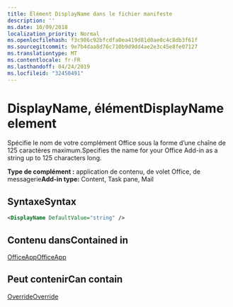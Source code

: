 ```yaml
---
title: Élément DisplayName dans le fichier manifeste
description: ''
ms.date: 10/09/2018
localization_priority: Normal
ms.openlocfilehash: f3c986c92bfcdfa0ea419d81d0ae0c4c8db3f61f
ms.sourcegitcommit: 9e7b4daa8d76c710b9d9dd4ae2e3c45e8fe07127
ms.translationtype: MT
ms.contentlocale: fr-FR
ms.lasthandoff: 04/24/2019
ms.locfileid: "32450491"
---
```

# <a name="displayname-element"></a><span data-ttu-id="08de5-102">DisplayName, élément</span><span class="sxs-lookup"><span data-stu-id="08de5-102">DisplayName element</span></span>

<span data-ttu-id="08de5-103">Spécifie le nom de votre complément Office sous la forme d’une chaîne de 125 caractères maximum.</span><span class="sxs-lookup"><span data-stu-id="08de5-103">Specifies the name for your Office Add-in as a string up to 125 characters long.</span></span>

<span data-ttu-id="08de5-104">**Type de complément :** application de contenu, de volet Office, de messagerie</span><span class="sxs-lookup"><span data-stu-id="08de5-104">**Add-in type:** Content, Task pane, Mail</span></span>

## <a name="syntax"></a><span data-ttu-id="08de5-105">Syntaxe</span><span class="sxs-lookup"><span data-stu-id="08de5-105">Syntax</span></span>

```XML
<DisplayName DefaultValue="string" />
```

## <a name="contained-in"></a><span data-ttu-id="08de5-106">Contenu dans</span><span class="sxs-lookup"><span data-stu-id="08de5-106">Contained in</span></span>

[<span data-ttu-id="08de5-107">OfficeApp</span><span class="sxs-lookup"><span data-stu-id="08de5-107">OfficeApp</span></span>](officeapp.md)


## <a name="can-contain"></a><span data-ttu-id="08de5-108">Peut contenir</span><span class="sxs-lookup"><span data-stu-id="08de5-108">Can contain</span></span>

[<span data-ttu-id="08de5-109">Override</span><span class="sxs-lookup"><span data-stu-id="08de5-109">Override</span></span>](override.md)

